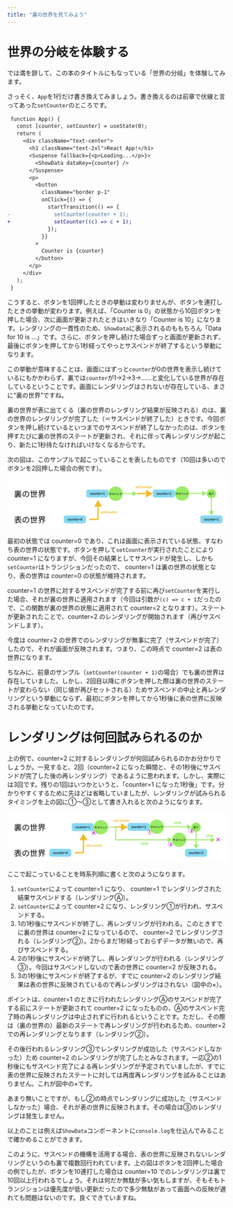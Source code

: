 ```yaml
---
title: "裏の世界を見てみよう"
---
```


# 世界の分岐を体験する

では満を辞して、この本のタイトルにもなっている「世界の分岐」を体験してみます。

さっそく、`App`を1行だけ書き換えてみましょう。書き換えるのは前章で伏線と言ってあった`setCounter`のところです。

```diff tsx
 function App() {
   const [counter, setCounter] = useState(0);
   return (
     <div className="text-center">
       <h1 className="text-2xl">React App!</h1>
       <Suspense fallback={<p>Loading...</p>}>
         <ShowData dataKey={counter} />
       </Suspense>
       <p>
         <button
           className="border p-1"
           onClick={() => {
             startTransition(() => {
-              setCounter(counter + 1);
+              setCounter((c) => c + 1);
             });
           }}
         >
           Counter is {counter}
         </button>
       </p>
     </div>
   );
 }
```

こうすると、ボタンを1回押したときの挙動は変わりませんが、ボタンを連打したときの挙動が変わります。例えば、「Counter is 0」の状態から10回ボタンを押した場合、次に画面が更新されたときはいきなり「Counter is 10」になります。レンダリングの一貫性のため、`ShowData`に表示されるのももちろん「Data for 10 is …」です。さらに、ボタンを押し続けた場合ずっと画面が更新されず、最後にボタンを押してから1秒経ってやっとサスペンドが終了するという挙動になります。

この挙動が意味することは、画面にはずっと`counter`が0の世界を表示し続けているにもかかわらず、裏では`counter`が1→2→3→……と変化している世界が存在しているということです。画面にレンダリングはされないが存在している、まさに“裏の世界”ですね。

裏の世界が表に出てくる（裏の世界のレンダリング結果が反映される）のは、裏の世界のレンダリングが完了した（＝サスペンドが終了した）ときです。今回ボタンを押し続けているといつまでのサスペンドが終了しなかったのは、ボタンを押すたびに裏の世界のステートが更新され、それに伴って再レンダリングが起こり、新たに1秒待たなければいけなくなるからです。

次の図は、このサンプルで起こっていることを表したものです（10回は多いのでボタンを2回押した場合の例です）。

![表の世界と裏の世界の状態の模式図](/images/react-concurrent-handson-2/branching-1.png)

最初の状態では counter=0 であり、これは画面に表示されている状態、すなわち表の世界の状態です。ボタンを押して`setCounter`が実行されたことにより counter=1 になりますが、今回その結果としてサスペンドが発生し、しかも`setCounter`はトランジションだったので、 counter=1 は裏の世界の状態となり、表の世界は counter=0 の状態が維持されます。

counter=1 の世界に対するサスペンドが完了する前に再び`setCounter`を実行した場合、それが裏の世界に適用されます（今回は引数が`(c) => c + 1`だったので、この関数が裏の世界の状態に適用されて counter=2 となります）。ステートが更新されたことで、counter=2 のレンダリングが開始されます（再びサスペンドします）。

今度は counter=2 の世界でのレンダリングが無事に完了（サスペンドが完了）したので、それが画面が反映されます。つまり、この時点で counter=2 は表の世界になります。

ちなみに、前章のサンプル（`setCounter(counter + 1)`の場合）でも裏の世界は存在していました。しかし、2回目以降にボタンを押した際は裏の世界のステートが変わらない（同じ値が再びセットされる）ためサスペンドの中止と再レンダリングという挙動にならず、最初にボタンを押してから1秒後に表の世界に反映される挙動となっていたのです。

# レンダリングは何回試みられるのか

上の例で、counter=2 に対するレンダリングが何回試みられるのかお分かりでしょうか。一見すると、2回（counter=2 になった瞬間と、その1秒後にサスペンドが完了した後の再レンダリング）であるように思われます。しかし、実際には3回です。残りの1回はいつかというと、「counter=1 になった1秒後」です。分かりやすくするために先ほどは省略していましたが、レンダリングが試みられるタイミングを上の図に①〜③として書き入れると次のようになります。

![counter=2 でレンダリングが行われる3箇所を記入した模式図](/images/react-concurrent-handson-2/branching-2.png)

ここで起こっていることを時系列順に書くと次のようになります。

1. `setCounter`によって counter=1 になり、 counter=1 でレンダリングされた結果サスペンドする（レンダリングⒶ）。
2. `setCounter`によって counter=2 になり、レンダリング①が行われ、サスペンドする。
3. 1の1秒後にサスペンドが終了し、再レンダリングが行われる。このときすでに裏の世界は counter=2 になっているので、 counter=2 でレンダリングされる（レンダリング②）。2からまだ1秒経っておらずデータが無いので、再びサスペンドする。
4. 2の1秒後にサスペンドが終了し、再レンダリングが行われる（レンダリング③）。今回はサスペンドしないので表の世界に counter=2 が反映される。
5. 3の1秒後にサスペンドが終了するが、すでに counter=2 のレンダリング結果は表の世界に反映されているので再レンダリングはされない（図中の×）。

ポイントは、counter=1 のときに行われたレンダリングⒶのサスペンドが完了する前にステートが更新されて counter=2 になったものの、Ⓐのサスペンド完了時の再レンダリングは中止されずに行われるということです。ただし、その際は（裏の世界の）最新のステートで再レンダリングが行われるため、counter=2 での再レンダリングとなります（レンダリング②）。

その後行われるレンダリング③でレンダリングが成功した（サスペンドしなかった）ため counter=2 のレンダリングが完了したとみなされます。一応②の1秒後にもサスペンド完了による再レンダリングが予定されていましたが、すでに表の世界に反映されたステートに対しては再度再レンダリングを試みることはありません。これが図中の×です。

あまり無いことですが、もし②の時点でレンダリングに成功した（サスペンドしなかった）場合、それが表の世界に反映されます。その場合は③のレンダリングは発生しません。

以上のことは例えば`ShowData`コンポーネントに`console.log`を仕込んでみることで確かめることができます。

このように、サスペンドの機構を活用する場合、表の世界に反映されないレンダリングというのも裏で複数回行われています。上の図はボタンを2回押した場合の例でしたが、ボタンを10連打した場合は counter=10 でのレンダリングは裏で10回以上行われるでしょう。それは何だか無駄が多い気もしますが、そもそもトランジションは優先度が低い更新だったので多少無駄があって画面への反映が遅れても問題はないのです。良くできていますね。
